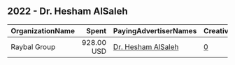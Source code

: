 ## 2022 - Dr. Hesham AlSaleh 
|OrganizationName|Spent|PayingAdvertiserNames|CreativeUrls|Impressions|Genders|AgeBrackets|CountryCodes|BillingAddresses|CandidateBallotInformation|
|:---|---:|:---|:---|---:|:---|:---|:---|:---|:---|
|Raybal Group|928.00 USD|[Dr. Hesham AlSaleh](2022/Dr._Hesham_AlSaleh.md)|[0](https://www.snap.com/political-ads/asset/5312bc456e3d4d843b507811349180059a641942e64cf23827794a64aca17f62?mediaType=mp4)|592,085||19+|kuwait|"Abdullah AlMubarak St,Murqab,15000,KW"|Dr Hisham AlSaleh|
